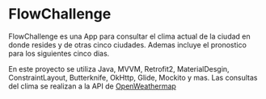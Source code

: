 # FlowChallenge

FlowChallenge es una App para consultar el clima actual de la ciudad en donde resides y de otras cinco ciudades. Ademas incluye el pronostico para los siguientes cinco dias.

En este proyecto se utiliza Java, MVVM, Retrofit2, MaterialDesgin, ConstraintLayout, Butterknife, OkHttp, Glide, Mockito y mas.
Las consultas del clima se realizan a la API de [OpenWeathermap](https://openweathermap.org/)
